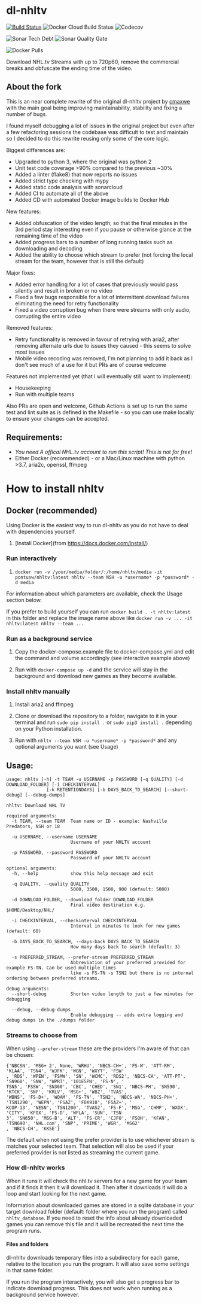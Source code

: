 # dl-nhltv
[![Build Status](https://github.com/pppontusw/dl-nhltv/workflows/Python%20package/badge.svg)](https://github.com/pppontusw/dl-nhltv/actions)
![Docker Cloud Build Status](https://img.shields.io/docker/cloud/build/pontusw/nhltv)
![Codecov](https://img.shields.io/codecov/c/github/pppontusw/dl-nhltv)


![Sonar Tech Debt](https://img.shields.io/sonar/tech_debt/pppontusw_dl-nhltv?server=https%3A%2F%2Fsonarcloud.io)
![Sonar Quality Gate](https://img.shields.io/sonar/quality_gate/pppontusw_dl-nhltv?server=https%3A%2F%2Fsonarcloud.io)


![Docker Pulls](https://img.shields.io/docker/pulls/pontusw/nhltv)


Download NHL.tv Streams with up to 720p60, remove the commercial breaks and obfuscate the ending time of
the video.

## About the fork

This is an near complete rewrite of the original dl-nhltv project by [cmaxwe](https://github.com/cmaxwe/dl-nhltv) with 
the main goal being improving maintainability, stability and fixing a number of bugs. 

I found myself debugging a lot of issues in the original project but even after a few refactoring sessions the codebase was difficult to test
and maintain so I decided to do this rewrite reusing only some of the core logic.

Biggest differences are:
- Upgraded to python 3, where the original was python 2
- Unit test code coverage >90% compared to the previous ~30%
- Added a linter (flake8) that now reports no issues
- Added strict type checking with mypy
- Added static code analysis with sonarcloud
- Added CI to automate all of the above
- Added CD with automated Docker image builds to Docker Hub

New features:
- Added obfuscation of the video length, so that the final minutes in the 3rd period stay interesting even if you pause or otherwise glance at the remaining time of the video
- Added progress bars to a number of long running tasks such as downloading and decoding
- Added the ability to choose which stream to prefer (not forcing the local stream for the team, however that is still the default)

Major fixes:
- Added error handling for a lot of cases that previously would pass silently and result in broken or no video
- Fixed a few bugs responsible for a lot of intermittent download failures eliminating the need for retry functionality
- Fixed a video corruption bug when there were streams with only audio, corrupting the entire video

Removed features:
- Retry functionality is removed in favour of retrying with aria2, after removing alternate urls due to issues they caused - this seems to solve most issues
- Mobile video recoding was removed, I'm not planning to add it back as I don't see much of a use for it but PRs are of course welcome

Features not implemented yet (that I will eventually still want to implement):
- Housekeeping
- Run with multiple teams

Also PRs are open and welcome, Github Actions is set up to run the same test and lint suite as is defined
in the Makefile - so you can use make locally to ensure your changes can be accepted.

## Requirements:

- _You need A offical NHL.tv account to run this script! This is not for free!_
- Either Docker (recommended) - or a Mac/Linux machine with python >3.7, aria2c, openssl, ffmpeg

# How to install nhltv

## Docker (recommended)

Using Docker is the easiest way to run dl-nhltv as you do not have to deal with dependencies yourself.


1. [Install Docker](from https://docs.docker.com/install/)

### Run interactively 

1. `docker run -v /your/media/folder/:/home/nhltv/media -it pontusw/nhltv:latest nhltv --team NSH -u *username* -p *password* -d media`

For information about which parameters are available, check the Usage section below.

If you prefer to build yourself you can run `docker build . -t nhltv:latest` in this folder and replace the image name above like `docker run -v ... -it nhltv:latest nhltv --team ...`

### Run as a background service

1. Copy the docker-compose.example file to docker-compose.yml and edit the command and volume accordingly (see interactive example above) 

2. Run with `docker-compose up -d` and the service will stay in the background and download new games as they become available.


### Install nhltv manually

1. Install aria2 and ffmpeg

2. Clone or download the repository to a folder, navigate to it in your terminal and run `sudo pip install .` or `sudo pip3 install .` depending on your Python installation.

3. Run with `nhltv --team NSH -u *username* -p *password*` and any optional arguments you want (see Usage)


## Usage:

```
usage: nhltv [-h] -t TEAM -u USERNAME -p PASSWORD [-q QUALITY] [-d DOWNLOAD_FOLDER] [-i CHECKINTERVAL]
               [-k RETENTIONDAYS] [-b DAYS_BACK_TO_SEARCH] [--short-debug] [--debug-dumps]

nhltv: Download NHL TV

required arguments:
  -t TEAM, --team TEAM  Team name or ID - example: Nashville Predators, NSH or 18

  -u USERNAME, --username USERNAME
                        Username of your NHLTV account

  -p PASSWORD, --password PASSWORD
                        Password of your NHLTV account

optional arguments:
  -h, --help            show this help message and exit

  -q QUALITY, --quality QUALITY
                        5000, 3500, 1500, 900 (default: 5000)

  -d DOWNLOAD_FOLDER, --download_folder DOWNLOAD_FOLDER
                        Final video destination e.g. $HOME/Desktop/NHL/

  -i CHECKINTERVAL, --checkinterval CHECKINTERVAL
                        Interval in minutes to look for new games (default: 60)

  -b DAYS_BACK_TO_SEARCH, --days-back DAYS_BACK_TO_SEARCH
                        How many days back to search (default: 3)

  -s PREFERRED_STREAM, --prefer-stream PREFERRED_STREAM
                        Abbreviation of your preferred provided for example FS-TN. Can be used multiple times
                        like -s FS-TN -s TSN2 but there is no internal ordering between preferred streams.

debug arguments:
  --short-debug         Shorten video length to just a few minutes for debugging

  --debug, --debug-dumps
                        Enable debugging -- adds extra logging and debug dumps in the ./dumps folder
```

### Streams to choose from

When using `--prefer-stream` these are the providers I'm aware of that can be chosen:

```
{'NBCSN', 'MSG+ 2', None, 'WRHU', 'NBCS-CH+', 'FS-W', 'ATT-RM', 'KLAA', 'TSN4', 'WJFK', 'WGN', 'WXYT', 'FSW'
, 'RDS', 'WPEN', 'FSMW', 'SN', 'WCMC', 'RDS2', 'NBCS-CA', 'ATT-PT', 'SN960', 'SNW', 'WPRT', '101ESPN', 'FS-N', '
TSN5', 'FSSW', 'SN360', 'CBC', 'CHED', 'SN1', 'NBCS-PH', 'SN590', 'KTCK', 'SNF', 'KRLV', 'MSG+', 'WBZ', 'TVAS', 
'WBNS', 'FS-D+', 'WQAM', 'FS-TN', 'TSN2', 'NBCS-WA', 'NBCS-PH+', 'TSN1290', 'WEPN', 'FSAZ', 'FOX910', 'FSAZ+', '
KCOP-13', 'NESN', 'TSN1200', 'TVAS2', 'FS-F', 'MSG', 'CHMP', 'WXDX', 'CITY', 'KFOX', 'FS-D', 'WFLA', 'SUN', 'TSN
3', 'SN650', 'MSG-B', 'ALT', 'FS-CR', 'CJFO', 'FSOH', 'KFAN', 'TSN690', 'NHL.com', 'SNP', 'PRIME', 'WGR', 'MSG2'
, 'NBCS-CH', 'KKSE'}
```

The default when not using the prefer provider is to use whichever stream is matches your selected team.
That selection will also be used if your preferred provider is not listed as streaming the current game.


### How dl-nhltv works

When it runs it will check the nhl.tv servers for a new game for your team and if it finds it then it will 
download it. Then after it downloads it will do a loop and start looking for the next game. 

Information about downloaded games are stored in a sqlite database in your target download folder (default:
folder where you run the program) called `nhltv_database`. If you need to reset the info about already downloaded
games you can remove this file and it will be recreated the next time the program runs.


#### Files and folders

dl-nhltv downloads temporary files into a subdirectory for each game, relative to the location you run the program.
It will also save some settings in that same folder. 

If you run the program interactively, you will also get a progress bar to indicate download progress. 
This does not work when running as a background service however.
